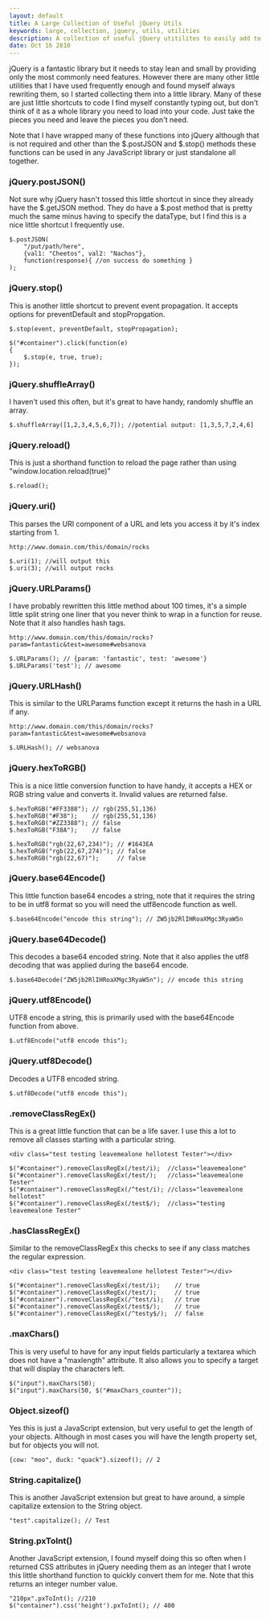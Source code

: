 ```yaml
---
layout: default
title: A Large Collection of Useful jQuery Utils
keywords: large, collection, jquery, utils, utilities
description: A collection of useful jQuery utitilites to easily add to your projects on demand when needed.
date: Oct 16 2010
---
```


jQuery is a fantastic library but it needs to stay lean and small by providing only the most commonly need features.  However there are many other little utilities that I have used frequently enough and found myself always rewriting them, so I started collecting them into a little library.  Many of these are just little shortcuts to code I find myself constantly typing out, but don't think of it as a whole library you need to load into your code.  Just take the pieces you need and leave the pieces you don't need.

Note that I have wrapped many of these functions into jQuery although that is not required and other than the $.postJSON and $.stop() methods these functions can be used in any JavaScript library or just standalone all together.

### jQuery.postJSON()

Not sure why jQuery hasn't tossed this little shortcut in since they already have the $.getJSON method.  They do have a $.post method that is pretty much the same minus having to specify the dataType, but I find this is a nice little shortcut I frequently use.

~~~
$.postJSON(
    "/put/path/here",
    {val1: "Cheetos", val2: "Nachos"},
    function(response){ //on success do something }
);
~~~

### jQuery.stop()

This is another little shortcut to prevent event propagation.  It accepts options for preventDefault and stopPropgation.

~~~
$.stop(event, preventDefault, stopPropagation);

$("#container").click(function(e)
{
    $.stop(e, true, true);    
});
~~~

### jQuery.shuffleArray()

I haven't used this often, but it's great to have handy, randomly shuffle an array.

~~~
$.shuffleArray([1,2,3,4,5,6,7]); //potential output: [1,3,5,7,2,4,6]
~~~

### jQuery.reload()

This is just a shorthand function to reload the page rather than using "window.location.reload(true)"

~~~
$.reload();
~~~

### jQuery.uri()

This parses the URI component of a URL and lets you access it by it's index starting from 1.

~~~
http://www.domain.com/this/domain/rocks
    
$.uri(1); //will output this
$.uri(3); //will output rocks
~~~

### jQuery.URLParams()

I have probably rewritten this little method about 100 times, it's a simple little split string one liner that you never think to wrap in a function for reuse.  Note that it also handles hash tags.

~~~
http://www.domain.com/this/domain/rocks?param=fantastic&test=awesome#websanova

$.URLParams(); // {param: 'fantastic', test: 'awesome'}
$.URLParams('test'); // awesome
~~~

### jQuery.URLHash()

This is similar to the URLParams function except it returns the hash in a URL if any.

~~~
http://www.domain.com/this/domain/rocks?param=fantastic&test=awesome#websanova

$.URLHash(); // websanova
~~~

### jQuery.hexToRGB()

This is a nice little conversion function to have handy, it accepts a HEX or RGB string value and converts it.  Invalid values are returned false.

~~~
$.hexToRGB("#FF3388"); // rgb(255,51,136)
$.hexToRGB("#F38");    // rgb(255,51,136)
$.hexToRGB("#ZZ3388"); // false
$.hexToRGB("F38A");    // false

$.hexToRGB("rgb(22,67,234)"); // #1643EA
$.hexToRGB("rgb(22,67,274)"); // false
$.hexToRGB("rgb(22,67)");     // false
~~~

### jQuery.base64Encode()

This little function base64 encodes a string, note that it requires the string to be in utf8 format so you will need the utf8encode function as well.

~~~
$.base64Encode("encode this string"); // ZW5jb2RlIHRoaXMgc3RyaW5n
~~~

### jQuery.base64Decode()

This decodes a base64 encoded string.  Note that it also applies the utf8 decoding that was applied during the base64 encode.

~~~
$.base64Decode("ZW5jb2RlIHRoaXMgc3RyaW5n"); // encode this string
~~~

### jQuery.utf8Encode()

UTF8 encode a string, this is primarily used with the base64Encode function from above.

~~~
$.utf8Encode("utf8 encode this");
~~~

### jQuery.utf8Decode()

Decodes a UTF8 encoded string.

~~~
$.utf8Decode("utf8 encode this");
~~~

### .removeClassRegEx()

This is a great little function that can be a life saver.  I use this a lot to remove all classes starting with a particular string.

~~~
<div class="test testing leavemealone hellotest Tester"></div>

$("#container").removeClassRegEx(/test/i);  //class="leavemealone"
$("#container").removeClassRegEx(/test/);   //class="leavemealone Tester"
$("#container").removeClassRegEx(/^test/i); //class="leavemealone hellotest"
$("#container").removeClassRegEx(/test$/);  //class="testing leavemealone Tester"
~~~

### .hasClassRegEx()

Similar to the removeClassRegEx this checks to see if any class matches the regular expression.

~~~
<div class="test testing leavemealone hellotest Tester"></div>

$("#container").removeClassRegEx(/test/i);    // true
$("#container").removeClassRegEx(/test/);     // true
$("#container").removeClassRegEx(/^test/i);   // true
$("#container").removeClassRegEx(/test$/);    // true
$("#container").removeClassRegEx(/^testy$/);  // false
~~~

### .maxChars()

This is very useful to have for any input fields particularly a textarea which does not have a "maxlength" attribute.  It also allows you to specify a target that will display the characters left.

~~~
$("input").maxChars(50);
$("input").maxChars(50, $("#maxChars_counter"));
~~~

### Object.sizeof()

Yes this is just a JavaScript extension, but very useful to get the length of your objects.  Although in most cases you will have the length property set, but for objects you will not.

~~~
{cow: "moo", duck: "quack"}.sizeof(); // 2
~~~

### String.capitalize()

This is another JavaScript extension but great to have around, a simple capitalize extension to the String object.

~~~
"test".capitalize(); // Test
~~~

### String.pxToInt()

Another JavaScript extension, I found myself doing this so often when I returned CSS attributes in jQuery needing them as an integer that I wrote this little shorthand function to quickly convert them for me.  Note that this returns an integer number value.

~~~
"210px".pxToInt(); //210
$("container").css('height').pxToInt(); // 400
~~~
